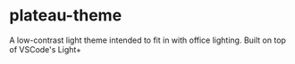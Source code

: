 # plateau-theme

A low-contrast light theme intended to fit in with office lighting.
Built on top of VSCode's Light+